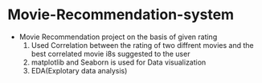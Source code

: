 # Movie-Recommendation-system
* Movie Recommendation project on the basis of given rating
  1. Used Correlation between the rating of two diffrent movies and the best correlated movie i8s suggested to the user
  2. matplotlib and Seaborn is used for Data visualization
  3. EDA(Explotary data analysis) 
